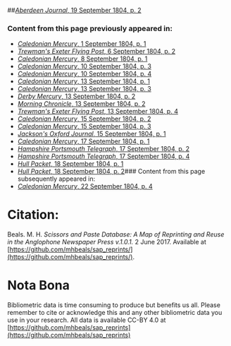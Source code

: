 ##[*Aberdeen Journal*, 19 September 1804, p. 2](https://mhbeals.github.io/sap_html/Aberdeen-Journal/Aberdeen-Journal-19-September-1804-p-2)

### Content from this page previously appeared in:
+ [*Caledonian Mercury*, 1 September 1804, p. 1](https://mhbeals.github.io/sap_html/Caledonian-Mercury/Caledonian-Mercury-1-September-1804-p-1)
+ [*Trewman's Exeter Flying Post*, 6 September 1804, p. 2](https://mhbeals.github.io/sap_html/Trewman's-Exeter-Flying-Post/Trewman's-Exeter-Flying-Post-6-September-1804-p-2)
+ [*Caledonian Mercury*, 8 September 1804, p. 1](https://mhbeals.github.io/sap_html/Caledonian-Mercury/Caledonian-Mercury-8-September-1804-p-1)
+ [*Caledonian Mercury*, 10 September 1804, p. 3](https://mhbeals.github.io/sap_html/Caledonian-Mercury/Caledonian-Mercury-10-September-1804-p-3)
+ [*Caledonian Mercury*, 10 September 1804, p. 4](https://mhbeals.github.io/sap_html/Caledonian-Mercury/Caledonian-Mercury-10-September-1804-p-4)
+ [*Caledonian Mercury*, 13 September 1804, p. 1](https://mhbeals.github.io/sap_html/Caledonian-Mercury/Caledonian-Mercury-13-September-1804-p-1)
+ [*Caledonian Mercury*, 13 September 1804, p. 3](https://mhbeals.github.io/sap_html/Caledonian-Mercury/Caledonian-Mercury-13-September-1804-p-3)
+ [*Derby Mercury*, 13 September 1804, p. 2](https://mhbeals.github.io/sap_html/Derby-Mercury/Derby-Mercury-13-September-1804-p-2)
+ [*Morning Chronicle*, 13 September 1804, p. 2](https://mhbeals.github.io/sap_html/Morning-Chronicle/Morning-Chronicle-13-September-1804-p-2)
+ [*Trewman's Exeter Flying Post*, 13 September 1804, p. 4](https://mhbeals.github.io/sap_html/Trewman's-Exeter-Flying-Post/Trewman's-Exeter-Flying-Post-13-September-1804-p-4)
+ [*Caledonian Mercury*, 15 September 1804, p. 2](https://mhbeals.github.io/sap_html/Caledonian-Mercury/Caledonian-Mercury-15-September-1804-p-2)
+ [*Caledonian Mercury*, 15 September 1804, p. 3](https://mhbeals.github.io/sap_html/Caledonian-Mercury/Caledonian-Mercury-15-September-1804-p-3)
+ [*Jackson's Oxford Journal*, 15 September 1804, p. 1](https://mhbeals.github.io/sap_html/Jackson's-Oxford-Journal/Jackson's-Oxford-Journal-15-September-1804-p-1)
+ [*Caledonian Mercury*, 17 September 1804, p. 1](https://mhbeals.github.io/sap_html/Caledonian-Mercury/Caledonian-Mercury-17-September-1804-p-1)
+ [*Hampshire Portsmouth Telegraph*, 17 September 1804, p. 2](https://mhbeals.github.io/sap_html/Hampshire-Portsmouth-Telegraph/Hampshire-Portsmouth-Telegraph-17-September-1804-p-2)
+ [*Hampshire Portsmouth Telegraph*, 17 September 1804, p. 4](https://mhbeals.github.io/sap_html/Hampshire-Portsmouth-Telegraph/Hampshire-Portsmouth-Telegraph-17-September-1804-p-4)
+ [*Hull Packet*, 18 September 1804, p. 1](https://mhbeals.github.io/sap_html/Hull-Packet/Hull-Packet-18-September-1804-p-1)
+ [*Hull Packet*, 18 September 1804, p. 2](https://mhbeals.github.io/sap_html/Hull-Packet/Hull-Packet-18-September-1804-p-2)### Content from this page subsequently appeared in:
+ [*Caledonian Mercury*, 22 September 1804, p. 4](https://mhbeals.github.io/sap_html/Caledonian-Mercury/Caledonian-Mercury-22-September-1804-p-4)
                    
# Citation: 

Beals. M. H. *Scissors and Paste Database: A Map of Reprinting and Reuse in the Anglophone Newspaper Press v.1.0.1.* 2 June 2017. Available at [https://github.com/mhbeals/sap_reprints/](https://github.com/mhbeals/sap_reprints/). 
                    
# Nota Bona

Bibliometric data is time consuming to produce but benefits us all. Please remember to cite or acknowledge this and any other bibliometric data you use in your research. All data is available CC-BY 4.0 at [https://github.com/mhbeals/sap_reprints](https://github.com/mhbeals/sap_reprints)